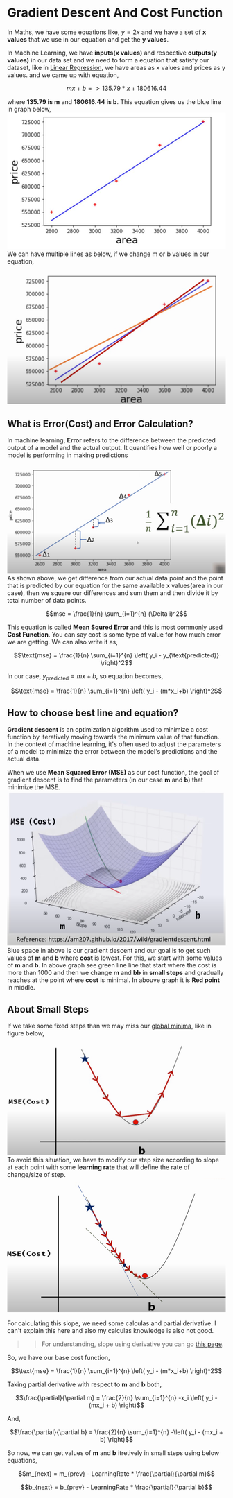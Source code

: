 # Gradient Descent And Cost Function
In Maths, we have some equations like, $y = 2x$ and we have a set of **x values** that we use in our equation and get the **y values**.

In Machine Learning, we have **inputs(x values)** and respective **outputs(y values)** in our data set and we need to form a equation that satisfy our dataset, like in [Linear Regression](https://github.com/saad6742988/Machine-Learnig-Basics/blob/main/Simple%20Linear%20Regression/Simple_Linear_Reg.ipynb), we have areas as x values and prices as y values. and we came up with equation,

$$mx +b => 135.79 * x + 180616.44$$

where **135.79 is m** and **180616.44 is b**. This equation gives us the blue line in graph below,
![graph](scatterplot.JPG)
We can have multiple lines as below, if we change m or b values in our equation,

![Different lines](multiple_lines.png)

## What is Error(Cost) and Error Calculation?
In machine learning, **Error** refers to the difference between the predicted output of a model and the actual output. It quantifies how well or poorly a model is performing in making predictions
![Error Calculation](Error.png)
As shown above, we get difference from our actual data point and the point that is predicted by our equation for the same available x values(area in our case), then we square our differences and sum them and then divide it by total number of data points.

$$mse = \frac{1}{n} \sum_{i=1}^{n} (\Delta i)^2$$

This equation is called **Mean Squred Error** and this is most commonly used **Cost Function**. You can say cost is some type of value for how much error we are getting. We can also write it as,

$$\text{mse} = \frac{1}{n} \sum_{i=1}^{n} \left( y_i - y_{\text{predicted}} \right)^2$$

In our case, $y_{\text{predicted}} = mx+b$, so equation becomes,

$$\text{mse} = \frac{1}{n} \sum_{i=1}^{n} \left( y_i - (m*x_i+b) \right)^2$$

## How to choose best line and equation?
**Gradient descent** is an optimization algorithm used to minimize a cost function by iteratively moving towards the minimum value of that function. In the context of machine learning, it's often used to adjust the parameters of a model to minimize the error between the model's predictions and the actual data.

When we use **Mean Squared Error (MSE)** as our cost function, the goal of gradient descent is to find the parameters (in our case **m** and **b**) that minimize the MSE.
![Gradient Descent](gradient_descent.png)
Blue space in above is our gradient descent and our goal is to get such values of **m** and **b** where **cost** is lowest. For this, we start with some values of **m** and **b**. In above graph see green line line that start where the cost is more than 1000 and then we change **m** and **bb** in **small steps** and gradually reaches at the point where **cost** is minimal. In abouve graph it is **Red point** in middle.
## About Small Steps
If we take some fixed steps than we may miss our [global minima](https://en.wikipedia.org/wiki/Maximum_and_minimum), like in figure below,
![Miss Minima](miss_minima.png)
To avoid this situation, we have to modify our step size according to slope at each point with some **learning rate** that will define the rate of change/size of step.
![varient step size](varient_step_size.png)

For calculating this slope, we need some calculas and partial derivative. I can't explain this here and also my calculas knowledge is also not good.

>>For understanding, slope using derivative you can go [this page](https://www.mathsisfun.com/calculus/derivatives-introduction.html).

So, we have our base cost function,

$$\text{mse} = \frac{1}{n} \sum_{i=1}^{n} \left( y_i - (m*x_i+b) \right)^2$$

Taking partial derivative with respect to **m** and **b** both,

$$\frac{\partial}{\partial m} = \frac{2}{n} \sum_{i=1}^{n} -x_i \left( y_i - (mx_i + b) \right)$$

And,

$$\frac{\partial}{\partial b} = \frac{2}{n} \sum_{i=1}^{n} -\left( y_i - (mx_i + b) \right)$$

So now, we can get values of **m** and **b** itretively in small steps using below equations,

$$m_{next} = m_{prev} - LearningRate * \frac{\partial}{\partial m}$$

$$b_{next} = b_{prev} - LearningRate * \frac{\partial}{\partial b}$$